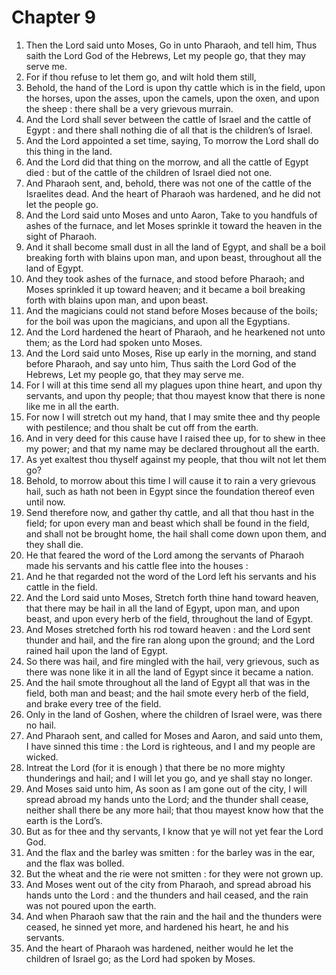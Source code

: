 # Chapter 9

1. Then the Lord said unto Moses, Go in unto Pharaoh, and tell him, Thus saith the Lord God of the Hebrews, Let my people go, that they may serve me.
2. For if thou refuse to let them go, and wilt hold them still,
3. Behold, the hand of the Lord is upon thy cattle which is in the field, upon the horses, upon the asses, upon the camels, upon the oxen, and upon the sheep : there shall be a very grievous murrain.
4. And the Lord shall sever between the cattle of Israel and the cattle of Egypt : and there shall nothing die of all that is the children’s of Israel.
5. And the Lord appointed a set time, saying, To morrow the Lord shall do this thing in the land.
6. And the Lord did that thing on the morrow, and all the cattle of Egypt died : but of the cattle of the children of Israel died not one.
7. And Pharaoh sent, and, behold, there was not one of the cattle of the Israelites dead. And the heart of Pharaoh was hardened, and he did not let the people go.
8. And the Lord said unto Moses and unto Aaron, Take to you handfuls of ashes of the furnace, and let Moses sprinkle it toward the heaven in the sight of Pharaoh.
9. And it shall become small dust in all the land of Egypt, and shall be a boil breaking forth with blains upon man, and upon beast, throughout all the land of Egypt.
10. And they took ashes of the furnace, and stood before Pharaoh; and Moses sprinkled it up toward heaven; and it became a boil breaking forth with blains upon man, and upon beast.
11. And the magicians could not stand before Moses because of the boils; for the boil was upon the magicians, and upon all the Egyptians.
12. And the Lord hardened the heart of Pharaoh, and he hearkened not unto them; as the Lord had spoken unto Moses.
13. And the Lord said unto Moses, Rise up early in the morning, and stand before Pharaoh, and say unto him, Thus saith the Lord God of the Hebrews, Let my people go, that they may serve me.
14. For I will at this time send all my plagues upon thine heart, and upon thy servants, and upon thy people; that thou mayest know that there is none like me in all the earth.
15. For now I will stretch out my hand, that I may smite thee and thy people with pestilence; and thou shalt be cut off from the earth.
16. And in very deed for this cause have I raised thee up, for to shew in thee my power; and that my name may be declared throughout all the earth.
17. As yet exaltest thou thyself against my people, that thou wilt not let them go?
18. Behold, to morrow about this time I will cause it to rain a very grievous hail, such as hath not been in Egypt since the foundation thereof even until now.
19. Send therefore now, and gather thy cattle, and all that thou hast in the field; for upon every man and beast which shall be found in the field, and shall not be brought home, the hail shall come down upon them, and they shall die.
20. He that feared the word of the Lord among the servants of Pharaoh made his servants and his cattle flee into the houses :
21. And he that regarded not the word of the Lord left his servants and his cattle in the field.
22. And the Lord said unto Moses, Stretch forth thine hand toward heaven, that there may be hail in all the land of Egypt, upon man, and upon beast, and upon every herb of the field, throughout the land of Egypt.
23. And Moses stretched forth his rod toward heaven : and the Lord sent thunder and hail, and the fire ran along upon the ground; and the Lord rained hail upon the land of Egypt.
24. So there was hail, and fire mingled with the hail, very grievous, such as there was none like it in all the land of Egypt since it became a nation.
25. And the hail smote throughout all the land of Egypt all that was in the field, both man and beast; and the hail smote every herb of the field, and brake every tree of the field.
26. Only in the land of Goshen, where the children of Israel were, was there no hail.
27. And Pharaoh sent, and called for Moses and Aaron, and said unto them, I have sinned this time : the Lord is righteous, and I and my people are wicked.
28. Intreat the Lord (for it is enough ) that there be no more mighty thunderings and hail; and I will let you go, and ye shall stay no longer.
29. And Moses said unto him, As soon as I am gone out of the city, I will spread abroad my hands unto the Lord; and the thunder shall cease, neither shall there be any more hail; that thou mayest know how that the earth is the Lord’s.
30. But as for thee and thy servants, I know that ye will not yet fear the Lord God.
31. And the flax and the barley was smitten : for the barley was in the ear, and the flax was bolled.
32. But the wheat and the rie were not smitten : for they were not grown up.
33. And Moses went out of the city from Pharaoh, and spread abroad his hands unto the Lord : and the thunders and hail ceased, and the rain was not poured upon the earth.
34. And when Pharaoh saw that the rain and the hail and the thunders were ceased, he sinned yet more, and hardened his heart, he and his servants.
35. And the heart of Pharaoh was hardened, neither would he let the children of Israel go; as the Lord had spoken by Moses.

